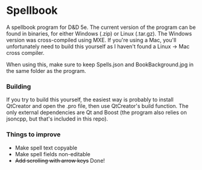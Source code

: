 # Spellbook
A spellbook program for D&amp;D 5e. The current version of the program can be found in binaries, for either Windows (.zip) or Linux (.tar.gz). The Windows version was cross-compiled using MXE. If you're using a Mac, you'll unfortunately need to build this yourself as I haven't found a Linux -> Mac cross compiler.

When using this, make sure to keep Spells.json and BookBackground.jpg in the same folder as the program.

### Building
If you try to build this yourself, the easiest way is probably to install QtCreator and open the .pro file, then use QtCreator's build function. The only external dependencies are Qt and Boost (the program also relies on jsoncpp, but that's included in this repo).

### Things to improve
* Make spell text copyable
* Make spell fields non-editable
* ~~Add scrolling with arrow keys~~ Done!
